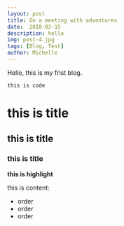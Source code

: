 ```yaml
---
layout: post
title: On a meeting with adventures
date:  2018-02-15  
description: hello
img: post-4.jpg
tags: [Blog, Test]
author: Michelle
---
```


Hello, this is my frist blog.

```
this is code
```

# this is title

## this is title

### this is title

**this is highlight**

this is content:

- order
- order
- order
